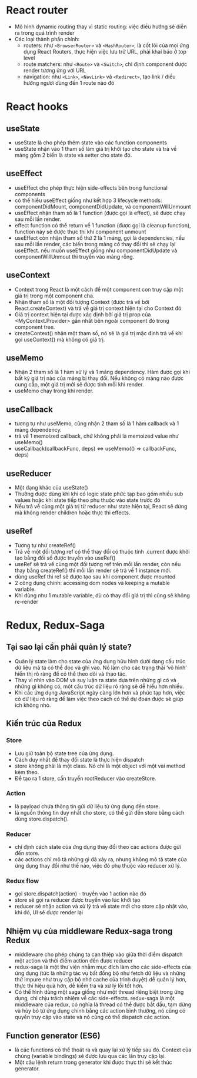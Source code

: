 # React router
- Mô hình dynamic routing thay vì static routing: việc điều hướng sẽ diễn ra trong quá trình render
- Các loại thành phần chính:
  + routers: như `<BrowserRouter>` và `<HashRouter>`, là cốt lõi của mọi ứng dụng React Routers, thực hiện việc lưu trữ URL, phải khai báo ở top level
  + route matchers: như `<Route>` và `<Switch>`, chỉ định component được render tương ứng với URL
  + navigation: như `<Link>`, `<NavLink>` và `<Redirect>`, tạo link / điều hướng người dùng đến 1 route nào đó

# React hooks
## useState
- useState là cho phép thêm state vào các function components
- useState nhận vào 1 tham số làm giá trị khởi tạo cho state và trả về mảng gồm 2 biến là state và setter cho state đó.

## useEffect
- useEffect cho phép thực hiện side-effects bên trong functional components
- có thể hiểu useEffect giống như kết hợp 3 lifecycle methods: componentDidMount, componentDidUpdate, và componentWillUnmount
- useEffect nhận tham số là 1 function (được gọi là effect), sẽ được chạy sau mỗi lần render.
- effect function có thể return về 1 function (được gọi là cleanup function), function này sẽ được thực thi khi component unmount
- useEffect còn nhận tham số thứ 2 là 1 mảng, gọi là dependencies, nếu sau mỗi lần render, các biến trong mảng có thay đổi thì sẽ chạy lại useEffect. nếu muốn useEffect giống như componentDidUpdate và componentWillUnmout thì truyền vào mảng rỗng.

## useContext
- Context trong React là một cách để một component con truy cập một giá trị trong một component cha.
- Nhận tham số là một đối tượng Context (được trả về bởi React.createContext) và trả về giá trị context hiện tại cho Context đó
- Giá trị context hiện tại được xác định bởi giá trị prop của <MyContext.Provider> gần nhất bên ngoài component đó trong component tree.
- createContext() nhận một tham số, nó sẽ là giá trị mặc định trả về khi gọi useContext() mà không có giá trị.

## useMemo
- Nhận 2 tham số là 1 hàm xử lý và 1 mảng dependency. Hàm được gọi khi bất kỳ giá trị nào của mảng bị thay đổi. Nếu không có mảng nào được cung cấp, một giá trị mới sẽ được tính mỗi khi render.
- useMemo chạy trong khi render.

## useCallback
- tương tự như useMemo, cũng nhận 2 tham số là 1 hàm callback và 1 mảng dependency.
- trả về 1 memoized callback, chứ không phải là memoized value như useMemo()
- useCallback(callbackFunc, deps) <=> useMemo(() => callbackFunc, deps)

## useReducer
- Một dạng khác của useState()
- Thường được dùng khi khi có logic state phức tạp bao gồm nhiều sub values hoặc khi state tiếp theo phụ thuộc vào state trước đó
- Nếu trả về cùng một giá trị từ reducer như state hiện tại, React sẽ dừng mà không render children hoặc thực thi effects.

## useRef
- Tương tự như createRef()
- Trả về một đối tượng ref có thể thay đổi có thuộc tính .current được khởi tạo bằng đối số được truyền vào useRef()
- useRef sẽ trả về cùng một đối tượng ref trên mỗi lần render, còn nếu thay bằng createRef() thì mỗi lần render sẽ trả về 1 instance mới.
- dùng useRef thì ref sẽ được tạo sau khi component được mounted
- 2 công dụng chính: accessing dom nodes và keeping a mutable variable.
- Khi dùng như 1 mutable variable, dù có thay đổi giá trị thì cũng sẽ không re-render

# Redux, Redux-Saga
## Tại sao lại cần phải quản lý state?
- Quản lý state làm cho state của ứng dụng hữu hình dưới dạng cấu trúc dữ liệu mà ta có thể đọc và ghi vào. Nó làm cho các trạng thái ‘vô hình’ hiển thị rõ ràng để có thể theo dõi và thao tác.
- Thay vì nhìn vào DOM và suy luận ra state dựa trên những gì có và những gì không có, một cấu trúc dữ liệu rõ ràng sẽ dễ hiểu hơn nhiều.
- Khi các ứng dụng JavaScript ngày càng lớn hơn và phức tạp hơn, việc có dữ liệu rõ ràng để làm việc theo cách có thể dự đoán được sẽ giúp ích không nhỏ.

## Kiến trúc của Redux
### Store
- Lưu giữ toàn bộ state tree của ứng dụng.
- Cách duy nhất để thay đổi state là thực hiện dispatch
- store không phải là một class. Nó chỉ là một object với một vài method kèm theo.
- Để tạo ra 1 store, cần truyền rootReducer vào createStore.

### Action
- là payload chứa thông tin gửi dữ liệu từ ứng dụng đến store.
- là nguồn thông tin duy nhất cho store, có thể gửi đến store bằng cách dùng store.dispatch().

### Reducer
- chỉ định cách state của ứng dụng thay đổi theo các actions được gửi đến store.
- các actions chỉ mô tả những gì đã xảy ra, nhưng không mô tả state của ứng dụng thay đổi như thế nào, việc đó phụ thuộc vào reducer xử lý.

### Redux flow
- gọi store.dispatch(action) - truyền vào 1 action nào đó
- store sẽ gọi ra reducer được truyền vào lúc khởi tạo
- reducer sẽ nhận action và xử lý trả về state mới cho store cập nhật vào, khi đó, UI sẽ được render lại

## Nhiệm vụ của middleware Redux-saga trong Redux
- middleware cho phép chúng ta can thiệp vào giữa thời điểm dispatch một action và thời điểm action đến được reducer
- redux-saga là một thư viện nhằm mục đích làm cho các side-effects của ứng dụng (tức là những tác vụ bất đồng bộ như fetch dữ liệu và những thứ impure như truy cập bộ nhớ cache của trình duyệt) dễ quản lý hơn, thực thi hiệu quả hơn, dễ kiểm tra và xử lý lỗi tốt hơn.
- Có thể hình dùng một saga giống như một thread riêng biệt trong ứng dụng, chỉ chịu trách nhiệm về các side-effects. redux-saga là một middleware của redux, có nghĩa là thread có thể được bắt đầu, tạm dừng và hủy bỏ từ ứng dụng chính bằng các action bình thường, nó cũng có quyền truy cập vào state và nó cũng có thể dispatch các action.

## Function generator (ES6)
- là các functions có thể thoát ra và quay lại xử lý tiếp sau đó. Context của chúng (variable bindings) sẽ được lưu qua các lần truy cập lại.
- Một câu lệnh return trong generator khi được thực thi sẽ kết thúc generator.
